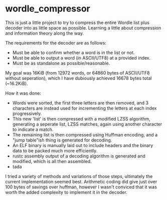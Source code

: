 # wordle_compressor

This is just a little project to try to compress the entire Wordle list plus decoder into as little space as possible. Learning a little about compression and information theory along the way.

The requirements for the decoder are as follows:
- Must be able to confirm whether a word is in the list or not.
- Must be able to output a word (in ASCII/UTF8) at a provided index.
- Must be as standalone as possible/reasonable.

My goal was 16KiB (from 12972 words, or 64860 bytes of ASCII/UTF8 without seperation), which I have dubiously achieved 16678 bytes total (~16.2KiB).

How it was done:
- Words were sorted, the first three letters are then removed, and 3 characters are instead used for incrementing the letters at each index progressively.
- This new 'list' is then compressed with a modified LZSS algorithm, generating a seperate list, LZSS matches, again using another character to indicate a match.
- The remaining list is then compressed using Huffman encoding, and a "jump table"ish thing is generated for decoding.
- An ELF binary is manually laid out to include headers and the binary data to be packed much more efficiently.
- rustc assembly output of a decoding algorithm is generated and modified, which is all then assembled.
- tada

I tried a variety of methods and variations of those steps, ultimately the current implementation seemed best.
Arithmetic coding did give just over 100 bytes of savings over huffman, however I wasn't conviced that it was worth the added complexity to implement it in the decoder.
